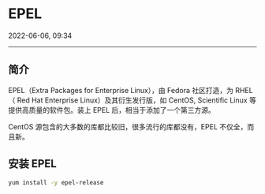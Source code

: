 # EPEL

2022-06-06, 09:34
***

## 简介

EPEL（Extra Packages for Enterprise Linux），由 Fedora 社区打造，为 RHEL（ Red Hat Enterprise Linux）及其衍生发行版，如 CentOS, Scientific Linux 等提供高质量的软件包。装上 EPEL 后，相当于添加了一个第三方源。

CentOS 源包含的大多数的库都比较旧，很多流行的库都没有，EPEL 不仅全，而且新。

## 安装 EPEL

```sh
yum install -y epel-release
```


